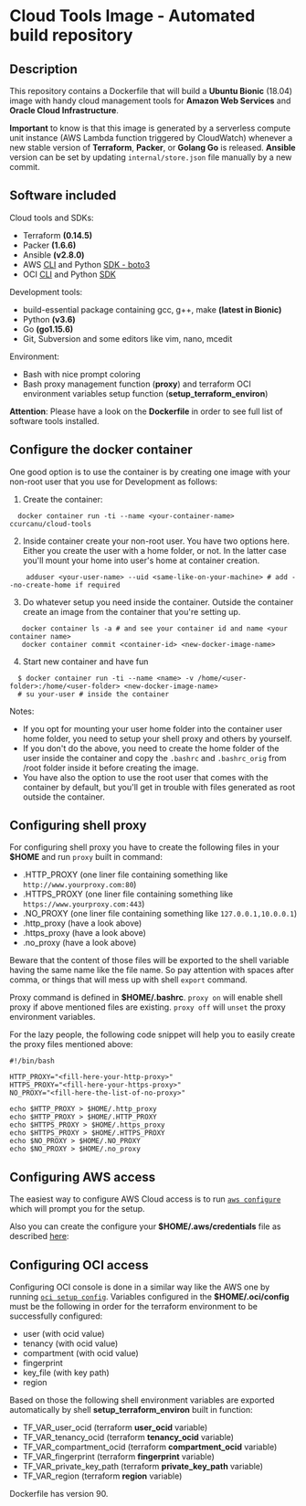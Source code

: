 # Cloud Tools Image - Automated build repository

## Description

This repository contains a Dockerfile that will build a **Ubuntu Bionic** (18.04) image with handy cloud management tools for **Amazon Web Services** and **Oracle Cloud Infrastructure**.

**Important** to know is that this image is generated by a serverless compute unit instance (AWS Lambda function triggered by CloudWatch) whenever a new stable version of **Terraform**, **Packer**, or **Golang Go** is released. **Ansible** version can be set by updating `internal/store.json` file manually by a new commit.

## Software included

Cloud tools and SDKs:
* Terraform **(0.14.5)**
* Packer **(1.6.6)**
* Ansible **(v2.8.0)**
* AWS [CLI](https://aws.amazon.com/cli/) and Python [SDK - boto3](https://boto3.amazonaws.com/v1/documentation/api/latest/index.html)
* OCI [CLI](https://docs.cloud.oracle.com/iaas/tools/oci-cli/latest/oci_cli_docs/) and Python [SDK](https://oracle-cloud-infrastructure-python-sdk.readthedocs.io/en/latest/)

Development tools:
* build-essential package containing gcc, g++, make **(latest in Bionic)**
* Python **(v3.6)**
* Go **(go1.15.6)**
* Git, Subversion and some editors like vim, nano, mcedit

Environment:
* Bash with nice prompt coloring
* Bash proxy management function (**proxy**) and terraform OCI environment variables setup function (**setup_terraform_environ**)

**Attention**: Please have a look on the **Dockerfile** in order to see full list of software tools installed.

## Configure the docker container

One good option is to use the container is by creating one image with your non-root user
that you use for Development as follows:

1. Create the container:
```
  docker container run -ti --name <your-container-name> ccurcanu/cloud-tools
```

2. Inside container create your non-root user. You have two options here. Either you create the user with a home folder, or not. In the latter case you'll mount your home into user's home  at container creation.

```
    adduser <your-user-name> --uid <same-like-on-your-machine> # add --no-create-home if required
```

3. Do whatever setup you need inside the container. Outside the container create an image from the container that you're setting up.

```
   docker container ls -a # and see your container id and name <your container name>
   docker container commit <container-id> <new-docker-image-name>
```

4. Start new container and have fun

```
  $ docker container run -ti --name <name> -v /home/<user-folder>:/home/<user-folder> <new-docker-image-name>
  # su your-user # inside the container
```

Notes:

* If you opt for mounting your user home folder into the container user home folder, you need to setup your shell proxy and others by yourself.
* If you don't do the above, you need to create the home folder of the user inside the container and copy the ```.bashrc``` and ```.bashrc_orig``` from /root folder inside it before creating the image.
* You have also the option to use the root user that comes with the container by default, but you'll get in trouble with files generated as root outside the container.


## Configuring shell proxy
For configuring shell proxy you have to create the following files in your **$HOME** and run `proxy` built in command:
* .HTTP_PROXY (one liner file containing something like `http://www.yourproxy.com:80`)
* .HTTPS_PROXY (one liner file containing something like `https://www.yourproxy.com:443`)
* .NO_PROXY  (one liner file containing something like `127.0.0.1,10.0.0.1`)
* .http_proxy (have a look above)
* .https_proxy (have a look above)
* .no_proxy (have a look above)

Beware that the content of those files will be exported to the shell variable having the same name like the file name. So pay attention with spaces after comma, or things that will mess up with shell `export` command.

Proxy command is defined in **$HOME/.bashrc**. `proxy on` will enable shell proxy if above mentioned files are existing. `proxy off` will `unset` the proxy environment variables.

For the lazy people, the following code snippet will help you to easily create the proxy files mentioned above:

```
#!/bin/bash

HTTP_PROXY="<fill-here-your-http-proxy>"
HTTPS_PROXY="<fill-here-your-https-proxy>"
NO_PROXY="<fill-here-the-list-of-no-proxy>"

echo $HTTP_PROXY > $HOME/.http_proxy
echo $HTTP_PROXY > $HOME/.HTTP_PROXY
echo $HTTPS_PROXY > $HOME/.https_proxy
echo $HTTPS_PROXY > $HOME/.HTTPS_PROXY
echo $NO_PROXY > $HOME/.NO_PROXY
echo $NO_PROXY > $HOME/.no_proxy

```

## Configuring AWS access

The easiest way to configure AWS Cloud access is to run [`aws configure`](https://docs.aws.amazon.com/cli/latest/userguide/cli-chap-getting-started.html#cli-quick-configuration) which will prompt you for the setup.

Also you can create the configure your **$HOME/.aws/credentials** file as described [here](https://docs.aws.amazon.com/cli/latest/userguide/cli-config-files.html):

## Configuring OCI access

Configuring OCI console is done in a similar way like the AWS one by running [`oci setup config`](https://docs.cloud.oracle.com/iaas/Content/API/SDKDocs/cliinstall.htm). Variables configured in the **$HOME/.oci/config** must be the following in order for the terraform environment to be successfully configured:
* user (with ocid value)
* tenancy (with ocid value)
* compartment (with ocid value)
* fingerprint
* key_file (with key path)
* region

Based on those the following shell environment variables are exported automatically by shell **setup_terraform_environ** built in function:
* TF_VAR_user_ocid (terraform **user_ocid** variable)
* TF_VAR_tenancy_ocid (terraform **tenancy_ocid** variable)
* TF_VAR_compartment_ocid (terraform **compartment_ocid** variable)
* TF_VAR_fingerprint (terraform **fingerprint** variable)
* TF_VAR_private_key_path (terraform **private_key_path** variable)
* TF_VAR_region (terraform **region** variable)

Dockerfile has version 90.

